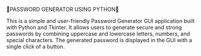 🔐PASSWORD GENERATOR USING PYTHON🐍

This is a simple and user-friendly Password Generator GUI application built with Python and Tkinter. It allows users to generate secure and strong passwords by combining uppercase and lowercase letters, numbers, and special characters. The generated password is displayed in the GUI with a single click of a button.
